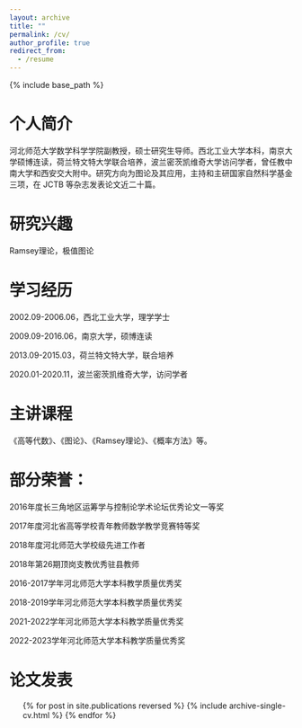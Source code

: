 ```yaml
---
layout: archive
title: ""
permalink: /cv/
author_profile: true
redirect_from:
  - /resume
---
```


{% include base_path %}

个人简介
======
河北师范大学数学科学学院副教授，硕士研究生导师。西北工业大学本科，南京大学硕博连读，荷兰特文特大学联合培养，波兰密茨凯维奇大学访问学者，曾任教中南大学和西安交大附中。研究方向为图论及其应用，主持和主研国家自然科学基金三项，在 JCTB 等杂志发表论文近二十篇。

研究兴趣
======
Ramsey理论，极值图论

学习经历
======
2002.09-2006.06，西北工业大学，理学学士

2009.09-2016.06，南京大学，硕博连读

2013.09-2015.03，荷兰特文特大学，联合培养

2020.01-2020.11，波兰密茨凯维奇大学，访问学者

主讲课程
======
《高等代数》、《图论》、《Ramsey理论》、《概率方法》等。

部分荣誉：
======
2016年度长三角地区运筹学与控制论学术论坛优秀论文一等奖

2017年度河北省高等学校青年教师数学教学竞赛特等奖

2018年度河北师范大学校级先进工作者

2018年第26期顶岗支教优秀驻县教师

2016-2017学年河北师范大学本科教学质量优秀奖

2018-2019学年河北师范大学本科教学质量优秀奖

2021-2022学年河北师范大学本科教学质量优秀奖

2022-2023学年河北师范大学本科教学质量优秀奖

论文发表
======
  <ul>{% for post in site.publications reversed %}
    {% include archive-single-cv.html %}
  {% endfor %}</ul>
  

